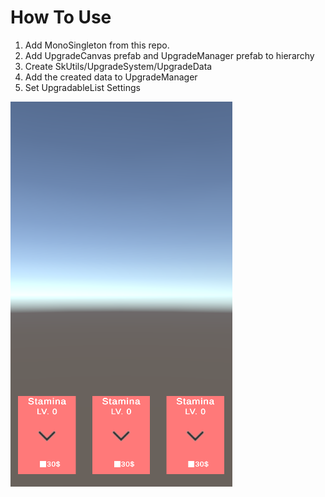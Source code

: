 # How To Use
1) Add  MonoSingleton from this repo.
2) Add UpgradeCanvas prefab and UpgradeManager prefab to hierarchy
3) Create SkUtils/UpgradeSystem/UpgradeData
4) Add the created data to UpgradeManager
5) Set UpgradableList Settings

![Screenshot](UpgradeSystem.png)
